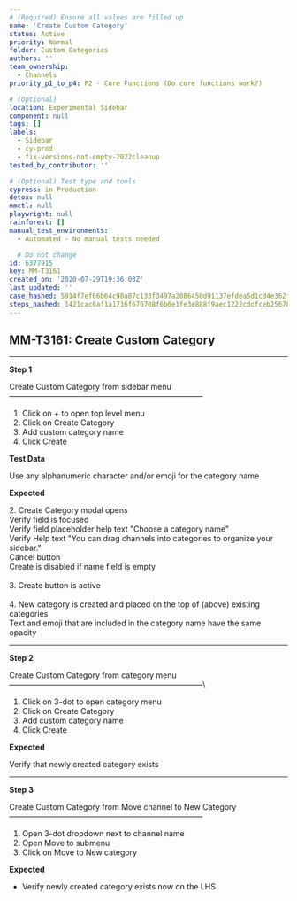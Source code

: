 ```yaml
---
# (Required) Ensure all values are filled up
name: 'Create Custom Category'
status: Active
priority: Normal
folder: Custom Categories
authors: ''
team_ownership:
  - Channels
priority_p1_to_p4: P2 - Core Functions (Do core functions work?)

# (Optional)
location: Experimental Sidebar
component: null
tags: []
labels:
  - Sidebar
  - cy-prod
  - fix-versions-not-empty-2022cleanup
tested_by_contributor: ''

# (Optional) Test type and tools
cypress: in Production
detox: null
mmctl: null
playwright: null
rainforest: []
manual_test_environments:
  - Automated - No manual tests needed

  # Do not change
id: 6377915
key: MM-T3161
created_on: '2020-07-29T19:36:03Z'
last_updated: ''
case_hashed: 5914f7ef66b64c98a87c133f3497a2086450d91137efdea5d1cd4e362f4c5cdc380f5a5ff240977a202f32433c887c2e
steps_hashed: 1421cac6af1a1716f670708f6b6e1fe3e888f9aec1222cdcfceb256788be834dd1809099c3b9d15835993e0eb87d9f35
---
```


<!-- (Auto-generated) Based on frontmatter's "key" and "name" -->

## MM-T3161: Create Custom Category

---

**Step 1**

Create Custom Category from sidebar menu\
—————————————————————————

1. Click on + to open top level menu
2. Click on Create Category
3. Add custom category name
4. Click Create

**Test Data**

Use any alphanumeric character and/or emoji for the category name

**Expected**

2\. Create Category modal opens\
Verify field is focused\
Verify field placeholder help text "Choose a category name"\
Verify Help text "You can drag channels into categories to organize your sidebar."\
Cancel button\
Create is disabled if name field is empty\
\
3\. Create button is active\
\
4\. New category is created and placed on the top of (above) existing categories\
Text and emoji that are included in the category name have the same opacity

---

**Step 2**

Create Custom Category from category menu\
—————————————————————————\\

1. Click on 3-dot to open category menu
2. Click on Create Category
3. Add custom category name
4. Click Create

**Expected**

Verify that newly created category exists

---

**Step 3**

Create Custom Category from Move channel to New Category\
—————————————————————————

1. Open 3-dot dropdown next to channel name
2. Open Move to submenu
3. Click on Move to New category

**Expected**

- Verify newly created category exists now on the LHS

